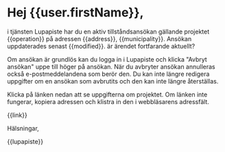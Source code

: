 # Hej {{user.firstName}},

i tj&auml;nsten Lupapiste har du en aktiv tillst&aring;ndsans&ouml;kan g&auml;llande projektet {{operation}} p&aring; adressen {{address}}, {{municipality}}. Ans&ouml;kan uppdaterades senast {{modified}}. &auml;r &auml;rendet fortfarande aktuellt? 

Om ans&ouml;kan &auml;r grundl&ouml;s kan du logga in i Lupapiste och klicka "Avbryt ans&ouml;kan" uppe till h&ouml;ger p&aring; ans&ouml;kan. N&auml;r du avbryter ans&ouml;kan annulleras ocks&aring; e-postmeddelandena som ber&ouml;r den. Du kan inte l&auml;ngre redigera uppgifter om en ans&ouml;kan som avbrutits och den kan inte l&auml;ngre &aring;terst&auml;llas.

Klicka p&aring; l&auml;nken nedan att se uppgifterna om projektet. Om l&auml;nken inte fungerar, kopiera adressen och klistra in den i webbl&auml;sarens adressf&auml;lt.

{{link}}

H&auml;lsningar,

{{lupapiste}}